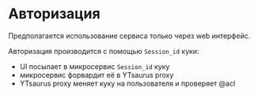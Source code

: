 # Авторизация

Предполагается использование сервиса только через web интерфейс.

Авторизация производится с помощью `Session_id` куки:
* UI посылает в микросервис `Session_id` куку
* микросервис форвардит её в YTsaurus proxy
* YTsaurus proxy меняет куку на пользователя и проверяет @acl
